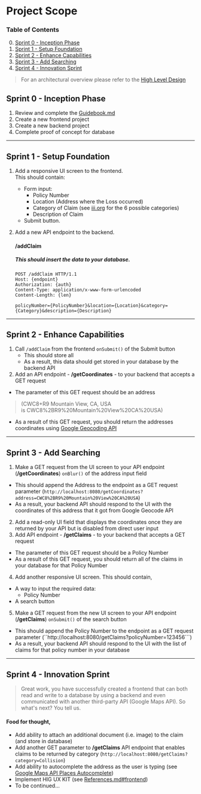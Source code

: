 # Project Scope

### Table of Contents
0. [Sprint 0 - Inception Phase](#sprint-0---inception-phase)
1. [Sprint 1 - Setup Foundation](#sprint-1---setup-foundation)
2. [Sprint 2 - Enhance Capabilities](#sprint-2---enhance-capabilities)
3. [Sprint 3 - Add Searching](#sprint-3---add-searching)
4. [Sprint 4 - Innovation Sprint](#sprint-4---innovation-sprint)

> For an architectural overview please refer to the [High Level Design](https://github.com/brignano/ccsu-senior-project-fall-2020/wiki/High-Level-Design)

## Sprint 0 - Inception Phase
1. Review and complete the [Guidebook.md](Guidebook.md)
2. Create a new frontend project
3. Create a new backend project
4. Complete proof of concept for database
  
---  
  
## Sprint 1 - Setup Foundation
1. Add a responsive UI screen to the frontend.  
    This should contain:
    - Form input:
      - Policy Number
      - Location (Address where the Loss occurred)
      - Category of Claim (see [iii.org](https://www.iii.org/publications/insurance-handbook/insurance-basics/auto-insurance-basics) for the 6 possible categories)
      - Description of Claim
    - Submit button.  

2. Add a new API endpoint to the backend.

    #### /addClaim
    
    ##### This should insert the data to your database.

    ```
    POST /addClaim HTTP/1.1
    Host: {endpoint}
    Authorization: {auth}
    Content-Type: application/x-www-form-urlencoded
    Content-Length: {len}

    policyNumber={PolicyNumber}&location={Location}&category={Category}&description={Description}
    ```
   
---
  
## Sprint 2 - Enhance Capabilities
1. Call `/addClaim` from the frontend ```onSubmit()``` of the Submit button
    - This should store all 
    - As a result, this data should get stored in your database by the backend API
2. Add an API endpoint - **/getCoordinates** - to your backend that accepts a GET request
- The parameter of this GET request should be an address  
>(CWC8+R9 Mountain View, CA, USA is CWC8%2BR9%20Mountain%20View%20CA%20USA)
- As a result of this GET request, you should return the addresses coordinates using [Google Geocoding API](https://developers.google.com/maps/documentation/geocoding/overview#GeocodingResponses)

---

## Sprint 3 - Add Searching
1. Make a GET request from the UI screen to your API endpoint (**/getCoordinates**) ```onBlur()``` of the address input field
- This should append the Address to the endpoint as a GET request parameter (```http://localhost:8080/getCoordinates?address=CWC8%2BR9%20Mountain%20View%20CA%20USA```)
- As a result, your backend API should respond to the UI with the coordinates of this address that it got from Google Geocode API
2. Add a read-only UI field that displays the coordinates once they are returned by your API but is disabled from direct user input
3. Add API endpoint - **/getClaims** - to your backend that accepts a GET request
- The parameter of this GET request should be a Policy Number
- As a result of this GET request, you should return all of the claims in your database for that Policy Number
4. Add another responsive UI screen. This should contain,
- A way to input the required data:
  - Policy Number
- A search button
5. Make a GET request from the new UI screen to your API endpoint (**/getClaims**) ```onSubmit()``` of the search button
- This should append the Policy Number to the endpoint as a GET request parameter (``http://localhost:8080/getClaims?policyNumber=123456```)
- As a result, your backend API should respond to the UI with the list of claims for that policy number in your database

---

## Sprint 4 - Innovation Sprint
> Great work, you have successfully created a frontend that can both read and write to a database by using a backend and even communicated with another third-party API (Google Maps API). So what's next? You tell us.  

#### Food for thought,
- Add ability to attach an additional document (i.e. image) to the claim (and store in database)
- Add another GET parameter to **/getClaims** API endpoint that enables claims to be returned by category (```http://localhost:8080/getClaims?category=Collision```)
- Add ability to autocomplete the address as the user is typing (see [Google Maps API Places Autocomplete](https://developers.google.com/maps/documentation/javascript/places-autocomplete))
- Implement HIG UX KIT (see [References.md#frontend](References.md#frontend))
- To be continued…
